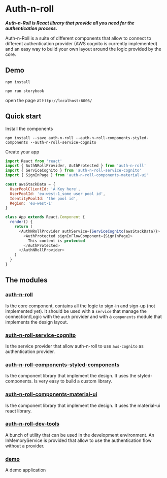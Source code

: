 # Auth-n-roll
***Auth-n-Roll is React library that provide all you need for the authentication process.***

Auth-n-Roll is a suite of different components that allow to connect to different authentication provider (AWS cognito is currently implemented) and an easy way to build your own layout around the logic provided by the core.

## Demo

```
npm install

npm run storybook
```

open the page at `http://localhost:6006/`


## Quick start

Install the components
```
npm install --save auth-n-roll --auth-n-roll-components-styled-components --auth-n-roll-service-cognito
```

Create your app

```javascript
import React from 'react'
import { AuthNRollProvider, AuthProtected } from 'auth-n-roll'
import { ServiceCognito } from 'auth-n-roll-service-cognito'
import { SignInPage } from 'auth-n-roll-components-material-ui'

const awsStackData = {
  UserPoolClientId: 'A Key here',
  UserPoolId: 'eu-west-1_some user pool id',
  IdentityPoolId: 'the pool id',
  Region: 'eu-west-1'
}

class App extends React.Component {
  render() {
    return (
      <AuthNRollProvider authService={ServiceCognito(awsStackData)}>
        <AuthProtected signInFlowComponent={SignInPage}>
          This content is protected
        </AuthProtected>
      </AuthNRollProvider>
    )
  }
}
```

## The modules

### [auth-n-roll](./packages/auth-n-roll/README.md)
Is the core component, contains all the logic to sign-in and sign-up (not implemented yet). It should be used with a `service` that manage the connection/Logic with the `auth` provider and with a `components` module that implements the design layout.

### [auth-n-roll-service-cognito](./packages/auth-n-roll-service-cognito/README.md)
Is the service provider that allow auth-n-roll to use `aws-cognito` as authentication provider.

### [auth-n-roll-components-styled-components](./packages/auth-n-roll-components-styled-components/README.md)
Is the component library that implement the design. It uses the styled-components. Is very easy to build a custom library.

### [auth-n-roll-components-material-ui](./packages/auth-n-roll-components-material-ui/README.md)
Is the component library that implement the design. It uses the material-ui react library.

### [auth-n-roll-dev-tools](./packages/auth-n-roll-dev-tools/README.md)
A bunch of utility that can be used in the development environment. An InMemoryService is provided that allow to use the authentication flow without a provider.

### [demo](./packages/demo/README.md)
A demo application
